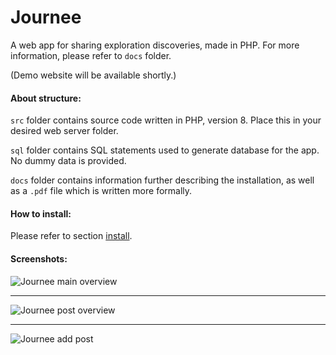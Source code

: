 # Journee

A web app for sharing exploration discoveries, made in PHP.
For more information, please refer to ```docs``` folder.

(Demo website will be available shortly.)

#### About structure:

```src``` folder contains source code written in PHP, version 8. Place this in your desired web server folder.

```sql``` folder contains SQL statements used to generate database for the app. No dummy data is provided.

```docs``` folder contains information further describing the installation, as well as a ```.pdf``` file which is written more formally.

#### How to install:

Please refer to section [install](docs/install.md).

#### Screenshots:
![Journee main overview](docs/journee-main.png)

---

![Journee post overview](docs/journee-post.png)

---

![Journee add post](docs/journee-add.png)

